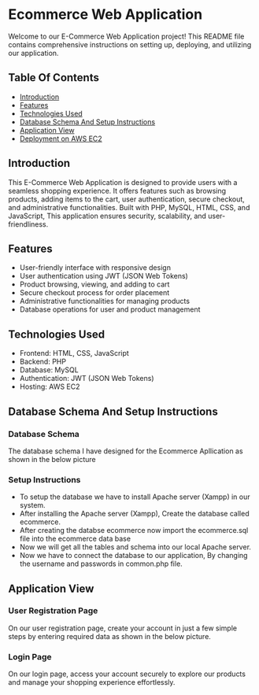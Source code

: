 
# Ecommerce Web Application

Welcome to our E-Commerce Web Application project! This README file contains comprehensive instructions on setting up, deploying, and utilizing our application.


## Table Of Contents

 - [Introduction](https://awesomeopensource.com/project/elangosundar/awesome-README-templates)
 - [Features](https://github.com/matiassingers/awesome-readme)
 - [Technologies Used](https://bulldogjob.com/news/449-how-to-write-a-good-readme-for-your-github-project)
  - [Database Schema And Setup Instructions](https://bulldogjob.com/news/449-how-to-write-a-good-readme-for-your-github-project)
  - [Application View](https://bulldogjob.com/news/449-how-to-write-a-good-readme-for-your-github-project)
   - [Deployment on AWS EC2](https://bulldogjob.com/news/449-how-to-write-a-good-readme-for-your-github-project)




## Introduction

This E-Commerce Web Application is designed to provide users with a seamless shopping experience. It offers features such as browsing products, adding items to the cart, user authentication, secure checkout, and administrative functionalities. Built with PHP, MySQL, HTML, CSS, and JavaScript, This application ensures security, scalability, and user-friendliness.
## Features

 - User-friendly interface with responsive design
 - User authentication using JWT (JSON Web Tokens)
 - Product browsing, viewing, and adding to cart
 - Secure checkout process for order placement
 - Administrative functionalities for managing products
 - Database operations for user and product management

## Technologies Used

- Frontend: HTML, CSS, JavaScript
- Backend: PHP
- Database: MySQL
- Authentication: JWT (JSON Web Tokens)
- Hosting: AWS EC2
## Database Schema And Setup Instructions

 ### Database Schema 
The database schema I have designed for the Ecommerce Apllication as shown in the below picture


### Setup Instructions

- To setup the database we have to install Apache server (Xampp) in our system.
- After installing the Apache server (Xampp), Create the database called ecommerce.
- After creating the databse ecommerce now import the ecommerce.sql file into the ecommerce data base 
- Now we will get all the tables and schema into our local Apache server.
- Now we have to connect the database to our application, By changing the username and passwords in common.php file. 
## Application View

### User Registration Page

On our user registration page, create your account in just a few simple steps by entering required data as shown in the below picture.


### Login Page

On our login page, access your account securely to explore our products and manage your shopping experience effortlessly.


### 
